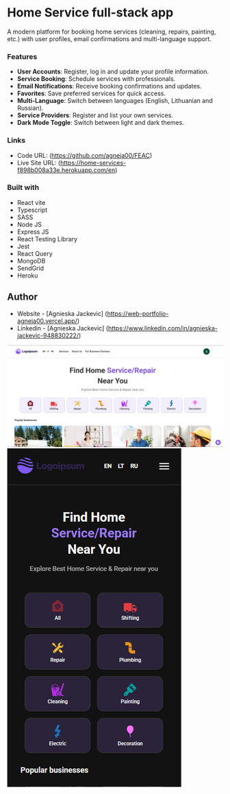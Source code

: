 # Home Service full-stack app

A modern platform for booking home services (cleaning, repairs, painting, etc.) with user profiles, email confirmations and multi-language support.

### Features

- **User Accounts**: Register, log in and update your profile information.
- **Service Booking**: Schedule services with professionals.
- **Email Notifications**: Receive booking confirmations and updates.
- **Favorites**: Save preferred services for quick access.
- **Multi-Language**: Switch between languages (English, Lithuanian and Russian).
- **Service Providers**: Register and list your own services.
- **Dark Mode Toggle**: Switch between light and dark themes.

### Links

- Code URL: (https://github.com/agneja00/FEAC)
- Live Site URL: (https://home-services-f898b008a33e.herokuapp.com/en)

### Built with

- React vite
- Typescript
- SASS
- Node JS
- Express JS
- React Testing Library
- Jest
- React Query
- MongoDB
- SendGrid
- Heroku

## Author

- Website - [Agnieska Jackevic] (https://web-portfolio-agneja00.vercel.app/)
- Linkedin - [Agnieska Jackevic] (https://www.linkedin.com/in/agnieska-jackevic-948830222/)

![Screenshot](./home-service-full-stack/frontend/src/assets/desktop_light.png)
![Screenshot](./home-service-full-stack/frontend/src/assets/mobile_dark.png)